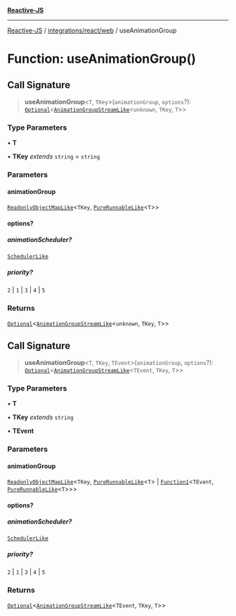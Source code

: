 [**Reactive-JS**](../../../../README.md)

***

[Reactive-JS](../../../../README.md) / [integrations/react/web](../README.md) / useAnimationGroup

# Function: useAnimationGroup()

## Call Signature

> **useAnimationGroup**\<`T`, `TKey`\>(`animationGroup`, `options`?): [`Optional`](../../../../functions/type-aliases/Optional.md)\<[`AnimationGroupStreamLike`](../../../../concurrent/interfaces/AnimationGroupStreamLike.md)\<`unknown`, `TKey`, `T`\>\>

### Type Parameters

• **T**

• **TKey** *extends* `string` = `string`

### Parameters

#### animationGroup

[`ReadonlyObjectMapLike`](../../../../collections/type-aliases/ReadonlyObjectMapLike.md)\<`TKey`, [`PureRunnableLike`](../../../../concurrent/interfaces/PureRunnableLike.md)\<`T`\>\>

#### options?

##### animationScheduler?

[`SchedulerLike`](../../../../concurrent/interfaces/SchedulerLike.md)

##### priority?

`2` \| `1` \| `3` \| `4` \| `5`

### Returns

[`Optional`](../../../../functions/type-aliases/Optional.md)\<[`AnimationGroupStreamLike`](../../../../concurrent/interfaces/AnimationGroupStreamLike.md)\<`unknown`, `TKey`, `T`\>\>

## Call Signature

> **useAnimationGroup**\<`T`, `TKey`, `TEvent`\>(`animationGroup`, `options`?): [`Optional`](../../../../functions/type-aliases/Optional.md)\<[`AnimationGroupStreamLike`](../../../../concurrent/interfaces/AnimationGroupStreamLike.md)\<`TEvent`, `TKey`, `T`\>\>

### Type Parameters

• **T**

• **TKey** *extends* `string`

• **TEvent**

### Parameters

#### animationGroup

[`ReadonlyObjectMapLike`](../../../../collections/type-aliases/ReadonlyObjectMapLike.md)\<`TKey`, [`PureRunnableLike`](../../../../concurrent/interfaces/PureRunnableLike.md)\<`T`\> \| [`Function1`](../../../../functions/type-aliases/Function1.md)\<`TEvent`, [`PureRunnableLike`](../../../../concurrent/interfaces/PureRunnableLike.md)\<`T`\>\>\>

#### options?

##### animationScheduler?

[`SchedulerLike`](../../../../concurrent/interfaces/SchedulerLike.md)

##### priority?

`2` \| `1` \| `3` \| `4` \| `5`

### Returns

[`Optional`](../../../../functions/type-aliases/Optional.md)\<[`AnimationGroupStreamLike`](../../../../concurrent/interfaces/AnimationGroupStreamLike.md)\<`TEvent`, `TKey`, `T`\>\>
